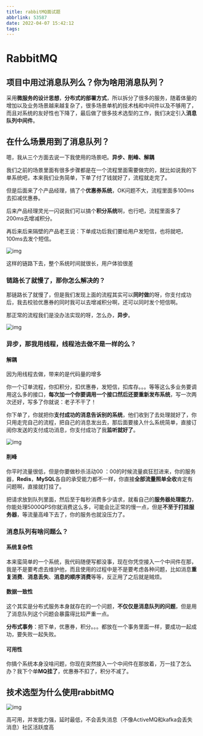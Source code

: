 ```yaml
---
title: rabbitMQ面试题
abbrlink: 53587
date: 2022-04-07 15:42:12
tags:
---
```


# RabbitMQ

## 项目中用过消息队列么？你为啥用消息队列？

采用**微服务的设计思想**，**分布式的部署方式**，所以拆分了很多的服务，随着体量的增加以及业务场景越来越复杂了，很多场景单机的技术栈和中间件以及不够用了，而且对系统的友好性也下降了，最后做了很多技术选型的工作，我们决定引入**消息队列中间件**。

## 在什么场景用到了消息队列？

嗯，我从三个方面去说一下我使用的场景吧。**异步、削峰、解耦**

我们之前的场景里面有很多步骤都是在一个流程里面需要做完的，就比如说我的下单系统吧，本来我们业务简单，下单了付了钱就好了，流程就走完了。

但是后面来了个产品经理，搞了个**优惠券系统**，OK问题不大，流程里面多100ms去扣减优惠券。

后来产品经理灵光一闪说我们可以搞个**积分系统**啊，也行吧，流程里面多了200ms去增减积分。

再后来后来隔壁的产品老王说：下单成功后我们要给用户发短信，也将就吧，100ms去发个短信。

![img](https://s2.loli.net/2022/04/08/cbkHgYFsEeTRnM5.jpg)

这样的链路下去，整个系统时间就很长，用户体验很差

### 链路长了就慢了，那你怎么解决的？

那链路长了就慢了，但是我们发现上面的流程其实可以**同时做**的呀，你支付成功后，我去校验优惠券的同时我可以去增减积分啊，还可以同时发个短信啊。

那正常的流程我们是没办法实现的呀，怎么办，**异步**。

![img](https://s2.loli.net/2022/04/08/rmtT3IEyVRABKQv.jpg)

### 异步，那我用线程，线程池去做不是一样的么？

#### 解耦

因为用线程去做，带来的是代码量的增多

你一个订单流程，你扣积分，扣优惠券，发短信，扣库存。。。等等这么多业务要调用这么多的接口，**每次加一个你要调用一个接口然后还要重新发布系统**，写一次两次还好，写多了你就说：老子不干了！

你下单了，你就把你**支付成功的消息告诉别的系统**，他们收到了去处理就好了，你只用走完自己的流程，把自己的消息发出去，那后面要接入什么系统简单，直接订阅你发送的支付成功消息，你支付成功了我**监听就好了**。

![img](https://s2.loli.net/2022/04/08/qTY6iPKLy9pmrSt.jpg)

#### 削峰

你平时流量很低，但是你要做秒杀活动00 ：00的时候流量疯狂怼进来，你的服务器，**Redis**，**MySQL**各自的承受能力都不一样，你直接**全部流量照单全收**肯定有问题啊，直接就打挂了。

把请求放到队列里面，然后至于每秒消费多少请求，就看自己的**服务器处理能力**，你能处理5000QPS你就消费这么多，可能会比正常的慢一点，但是**不至于打挂服务器**，等流量高峰下去了，你的服务也就没压力了。

### 消息队列有啥问题么？

#### 系统复杂性

本来蛮简单的一个系统，我代码随便写都没事，现在你凭空接入一个中间件在那，我是不是要考虑去维护他，而且使用的过程中是不是要考虑各种问题，比如消息**重复消费**、**消息丢失**、**消息的顺序消费**等等，反正用了之后就是贼烦。

#### 数据一致性

这个其实是分布式服务本身就存在的一个问题，**不仅仅是消息队列的问题**，但是用了消息队列这个问题会暴露得比较严重一点。

**分布式事务**：把下单，优惠券，积分。。。都放在一个事务里面一样，要成功一起成功，要失败一起失败。

#### 可用性

你搞个系统本身没啥问题，你现在突然接入一个中间件在那放着，万一挂了怎么办？我下个单**MQ挂了**，优惠券不扣了，积分不减了。

## 技术选型为什么使用rabbitMQ

![img](https://s2.loli.net/2022/04/08/UjKt7ic3aInAOfN.jpg)

高可用，并发能力强，延时最低，不会丢失消息（不像ActiveMQ和kafka会丢失消息）社区活跃度高


